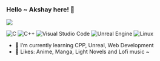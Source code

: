 ### Hello ~ Akshay here! 👋

![](https://visitor-badge.glitch.me/badge?page_id=keiclicks.keiclicks)

<img alt="C" src="https://img.shields.io/badge/c-%2300599C.svg?style=for-the-badge&logo=c&logoColor=white"/> <img alt="C++" src="https://img.shields.io/badge/c++-%2300599C.svg?style=for-the-badge&logo=c%2B%2B&ogoColor=white"/> <img alt="Visual Studio Code" src="https://img.shields.io/badge/VisualStudioCode-0078d7.svg?style=for-the-badge&logo=visual-studio-code&logoColor=white"/> <img alt="Unreal Engine" src="https://img.shields.io/badge/unrealengine-%23313131.svg?style=for-the-badge&logo=unrealengine&logoColor=white"/> <img alt="Linux" src="https://img.shields.io/badge/Linux-FCC624?style=for-the-badge&logo=linux&logoColor=black">

- 🌱 I’m currently learning CPP, Unreal, Web Development
- 🍥 Likes: Anime, Manga, Light Novels and Lofi music ~


<!-- ![Kei's Codewars Stats](https://www.codewars.com/users/keiclicks/badges/large) -->
